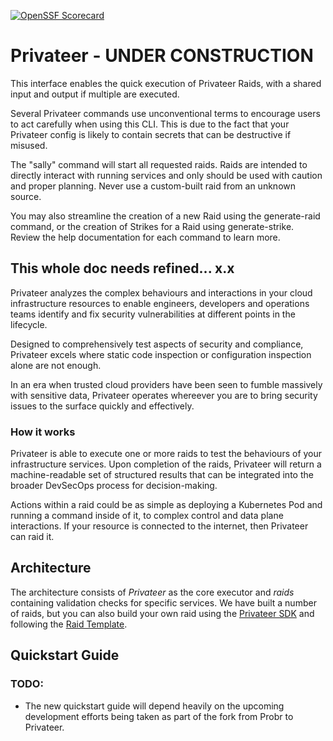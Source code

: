 [![OpenSSF Scorecard](https://api.securityscorecards.dev/projects/github.com/privateerproj/privateer/badge)](https://securityscorecards.dev/viewer/?uri=github.com/privateerproj/privateer)

# Privateer - UNDER CONSTRUCTION

This interface enables the quick execution of Privateer Raids,
with a shared input and output if multiple are executed.

Several Privateer commands use unconventional terms
to encourage users to act carefully when using this CLI.
This is due to the fact that your Privateer config is likely
to contain secrets that can be destructive if misused.

The "sally" command will start all requested raids.
Raids are intended to directly interact with running services
and only should be used with caution and proper planning.
Never use a custom-built raid from an unknown source.

You may also streamline the creation of
a new Raid using the generate-raid command, or
the creation of Strikes for a Raid using generate-strike.
Review the help documentation for each command to learn more.

## This whole doc needs refined... x.x

Privateer analyzes the complex behaviours and interactions in your cloud infrastructure resources to enable engineers, developers and operations teams identify and fix security vulnerabilities at different points in the lifecycle.

Designed to comprehensively test aspects of security and compliance, Privateer excels where static code inspection or configuration inspection alone are not enough. 

In an era when trusted cloud providers have been seen to fumble massively with sensitive data, Privateer operates whereever you are to bring security issues to the surface quickly and effectively.

### How it works

Privateer is able to execute one or more raids to test the behaviours of your infrastructure services. Upon completion of the raids, Privateer will return a machine-readable set of structured results that can be integrated into the broader DevSecOps process for decision-making. 

Actions within a raid could be as simple as deploying a Kubernetes Pod and running a command inside of it, to complex control and data plane interactions. If your resource is connected to the internet, then Privateer can raid it.

## Architecture

The architecture consists of _Privateer_ as the core executor and _raids_ containing validation checks for specific services. We have built a number of raids, but you can also build your own raid using the [Privateer SDK](tbd) and following the [Raid Template](tbd).

## Quickstart Guide

### TODO:

- The new quickstart guide will depend heavily on the upcoming development efforts being taken as part of the fork from Probr to Privateer.